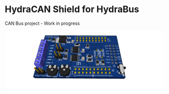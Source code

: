 # HydraCAN Shield for HydraBus
CAN Bus project - Work in progress

![HydraCAN](hydraCanShield.png)


